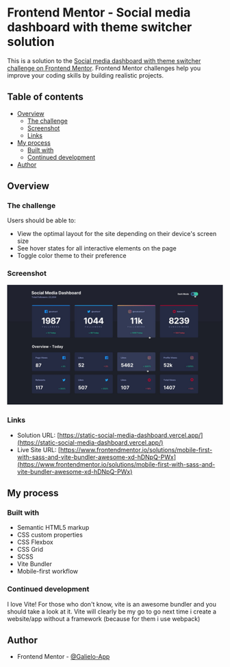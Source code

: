 # Frontend Mentor - Social media dashboard with theme switcher solution

This is a solution to the [Social media dashboard with theme switcher challenge on Frontend Mentor](https://www.frontendmentor.io/challenges/social-media-dashboard-with-theme-switcher-6oY8ozp_H). Frontend Mentor challenges help you improve your coding skills by building realistic projects. 

## Table of contents

- [Overview](#overview)
  - [The challenge](#the-challenge)
  - [Screenshot](#screenshot)
  - [Links](#links)
- [My process](#my-process)
  - [Built with](#built-with)
  - [Continued development](#continued-development)
- [Author](#author)

## Overview

### The challenge

Users should be able to:

- View the optimal layout for the site depending on their device's screen size
- See hover states for all interactive elements on the page
- Toggle color theme to their preference

### Screenshot

![](./screenshot.jpg)

### Links

- Solution URL: [https://static-social-media-dashboard.vercel.app/](https://static-social-media-dashboard.vercel.app/)
- Live Site URL: [https://www.frontendmentor.io/solutions/mobile-first-with-sass-and-vite-bundler-awesome-xd-hDNpQ-PWx](https://www.frontendmentor.io/solutions/mobile-first-with-sass-and-vite-bundler-awesome-xd-hDNpQ-PWx)

## My process

### Built with

- Semantic HTML5 markup
- CSS custom properties
- CSS Flexbox
- CSS Grid
- SCSS 
- Vite Bundler
- Mobile-first workflow 

### Continued development

I love Vite! For those who don't know, vite is an awesome bundler and you should take a look at it. Vite will clearly be my go to go next time i create a website/app without a framework (because for them i use webpack)

## Author

- Frontend Mentor - [@Galielo-App](https://www.frontendmentor.io/profile/Galielo-App)

